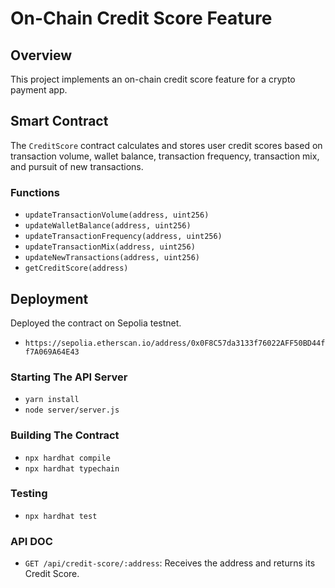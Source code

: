 # On-Chain Credit Score Feature

## Overview
This project implements an on-chain credit score feature for a crypto payment app.

## Smart Contract
The `CreditScore` contract calculates and stores user credit scores based on transaction volume, wallet balance, transaction frequency, transaction mix, and pursuit of new transactions.

### Functions
- `updateTransactionVolume(address, uint256)`
- `updateWalletBalance(address, uint256)`
- `updateTransactionFrequency(address, uint256)`
- `updateTransactionMix(address, uint256)`
- `updateNewTransactions(address, uint256)`
- `getCreditScore(address)`

## Deployment
Deployed the contract on Sepolia testnet.
- `https://sepolia.etherscan.io/address/0x0F8C57da3133f76022AFF50BD44ff7A069A64E43`

### Starting The API Server
- `yarn install`
- `node server/server.js`

### Building The Contract
- `npx hardhat compile`
- `npx hardhat typechain`

### Testing
- `npx hardhat test`

### API DOC
- `GET /api/credit-score/:address`: Receives the address and returns its Credit Score.


